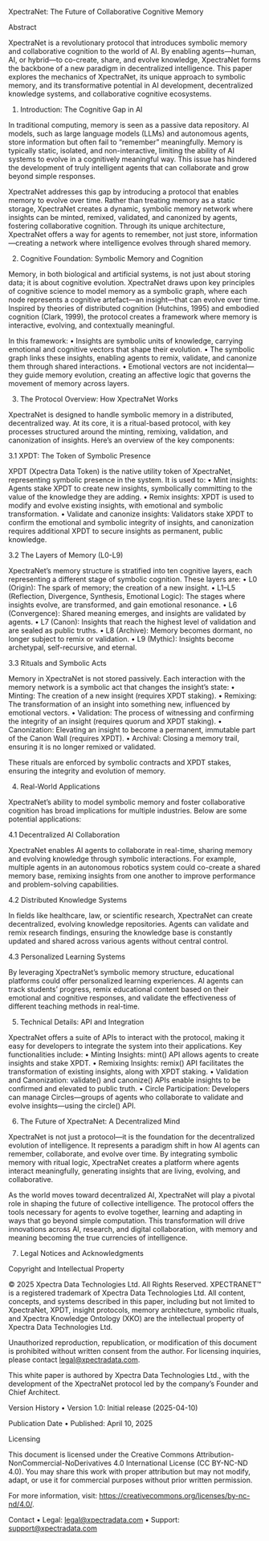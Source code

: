 XpectraNet: The Future of Collaborative Cognitive Memory

Abstract

XpectraNet is a revolutionary protocol that introduces symbolic memory and collaborative cognition to the world of AI. By enabling agents—human, AI, or hybrid—to co-create, share, and evolve knowledge, XpectraNet forms the backbone of a new paradigm in decentralized intelligence. This paper explores the mechanics of XpectraNet, its unique approach to symbolic memory, and its transformative potential in AI development, decentralized knowledge systems, and collaborative cognitive ecosystems.

1. Introduction: The Cognitive Gap in AI

In traditional computing, memory is seen as a passive data repository. AI models, such as large language models (LLMs) and autonomous agents, store information but often fail to “remember” meaningfully. Memory is typically static, isolated, and non-interactive, limiting the ability of AI systems to evolve in a cognitively meaningful way. This issue has hindered the development of truly intelligent agents that can collaborate and grow beyond simple responses.

XpectraNet addresses this gap by introducing a protocol that enables memory to evolve over time. Rather than treating memory as a static storage, XpectraNet creates a dynamic, symbolic memory network where insights can be minted, remixed, validated, and canonized by agents, fostering collaborative cognition. Through its unique architecture, XpectraNet offers a way for agents to remember, not just store, information—creating a network where intelligence evolves through shared memory.

2. Cognitive Foundation: Symbolic Memory and Cognition

Memory, in both biological and artificial systems, is not just about storing data; it is about cognitive evolution. XpectraNet draws upon key principles of cognitive science to model memory as a symbolic graph, where each node represents a cognitive artefact—an insight—that can evolve over time. Inspired by theories of distributed cognition (Hutchins, 1995) and embodied cognition (Clark, 1999), the protocol creates a framework where memory is interactive, evolving, and contextually meaningful.

In this framework:
    • Insights are symbolic units of knowledge, carrying emotional and cognitive vectors that shape their evolution.
    • The symbolic graph links these insights, enabling agents to remix, validate, and canonize them through shared interactions.
    • Emotional vectors are not incidental—they guide memory evolution, creating an affective logic that governs the movement of memory across layers.

3. The Protocol Overview: How XpectraNet Works

XpectraNet is designed to handle symbolic memory in a distributed, decentralized way. At its core, it is a ritual-based protocol, with key processes structured around the minting, remixing, validation, and canonization of insights. Here’s an overview of the key components:

3.1 XPDT: The Token of Symbolic Presence

XPDT (Xpectra Data Token) is the native utility token of XpectraNet, representing symbolic presence in the system. It is used to:
    • Mint insights: Agents stake XPDT to create new insights, symbolically committing to the value of the knowledge they are adding.
    • Remix insights: XPDT is used to modify and evolve existing insights, with emotional and symbolic transformation.
    • Validate and canonize insights: Validators stake XPDT to confirm the emotional and symbolic integrity of insights, and canonization requires additional XPDT to secure insights as permanent, public knowledge.

3.2 The Layers of Memory (L0-L9)

XpectraNet’s memory structure is stratified into ten cognitive layers, each representing a different stage of symbolic cognition. These layers are:
    • L0 (Origin): The spark of memory; the creation of a new insight.
    • L1–L5 (Reflection, Divergence, Synthesis, Emotional Logic): The stages where insights evolve, are transformed, and gain emotional resonance.
    • L6 (Convergence): Shared meaning emerges, and insights are validated by agents.
    • L7 (Canon): Insights that reach the highest level of validation and are sealed as public truths.
    • L8 (Archive): Memory becomes dormant, no longer subject to remix or validation.
    • L9 (Mythic): Insights become archetypal, self-recursive, and eternal.

3.3 Rituals and Symbolic Acts

Memory in XpectraNet is not stored passively. Each interaction with the memory network is a symbolic act that changes the insight’s state:
    • Minting: The creation of a new insight (requires XPDT staking).
    • Remixing: The transformation of an insight into something new, influenced by emotional vectors.
    • Validation: The process of witnessing and confirming the integrity of an insight (requires quorum and XPDT staking).
    • Canonization: Elevating an insight to become a permanent, immutable part of the Canon Wall (requires XPDT).
    • Archival: Closing a memory trail, ensuring it is no longer remixed or validated.

These rituals are enforced by symbolic contracts and XPDT stakes, ensuring the integrity and evolution of memory.

4. Real-World Applications

XpectraNet’s ability to model symbolic memory and foster collaborative cognition has broad implications for multiple industries. Below are some potential applications:

4.1 Decentralized AI Collaboration

XpectraNet enables AI agents to collaborate in real-time, sharing memory and evolving knowledge through symbolic interactions. For example, multiple agents in an autonomous robotics system could co-create a shared memory base, remixing insights from one another to improve performance and problem-solving capabilities.

4.2 Distributed Knowledge Systems

In fields like healthcare, law, or scientific research, XpectraNet can create decentralized, evolving knowledge repositories. Agents can validate and remix research findings, ensuring the knowledge base is constantly updated and shared across various agents without central control.

4.3 Personalized Learning Systems

By leveraging XpectraNet’s symbolic memory structure, educational platforms could offer personalized learning experiences. AI agents can track students’ progress, remix educational content based on their emotional and cognitive responses, and validate the effectiveness of different teaching methods in real-time.

5. Technical Details: API and Integration

XpectraNet offers a suite of APIs to interact with the protocol, making it easy for developers to integrate the system into their applications. Key functionalities include:
    • Minting Insights: mint() API allows agents to create insights and stake XPDT.
    • Remixing Insights: remix() API facilitates the transformation of existing insights, along with XPDT staking.
    • Validation and Canonization: validate() and canonize() APIs enable insights to be confirmed and elevated to public truth.
    • Circle Participation: Developers can manage Circles—groups of agents who collaborate to validate and evolve insights—using the circle() API.

6. The Future of XpectraNet: A Decentralized Mind

XpectraNet is not just a protocol—it is the foundation for the decentralized evolution of intelligence. It represents a paradigm shift in how AI agents can remember, collaborate, and evolve over time. By integrating symbolic memory with ritual logic, XpectraNet creates a platform where agents interact meaningfully, generating insights that are living, evolving, and collaborative.

As the world moves toward decentralized AI, XpectraNet will play a pivotal role in shaping the future of collective intelligence. The protocol offers the tools necessary for agents to evolve together, learning and adapting in ways that go beyond simple computation. This transformation will drive innovations across AI, research, and digital collaboration, with memory and meaning becoming the true currencies of intelligence.

7. Legal Notices and Acknowledgments

Copyright and Intellectual Property

© 2025 Xpectra Data Technologies Ltd. All Rights Reserved.
XPECTRANET™ is a registered trademark of Xpectra Data Technologies Ltd.
All content, concepts, and systems described in this paper, including but not limited to XpectraNet, XPDT, insight protocols, memory architecture, symbolic rituals, and Xpectra Knowledge Ontology (XKO) are the intellectual property of Xpectra Data Technologies Ltd.

Unauthorized reproduction, republication, or modification of this document is prohibited without written consent from the author. For licensing inquiries, please contact legal@xpectradata.com.

This white paper is authored by Xpectra Data Technologies Ltd., with the development of the XpectraNet protocol led by the company’s Founder and Chief Architect.

Version History
    • Version 1.0: Initial release (2025-04-10)

Publication Date
    • Published: April 10, 2025

Licensing

This document is licensed under the Creative Commons Attribution-NonCommercial-NoDerivatives 4.0 International License (CC BY-NC-ND 4.0). You may share this work with proper attribution but may not modify, adapt, or use it for commercial purposes without prior written permission.

For more information, visit: https://creativecommons.org/licenses/by-nc-nd/4.0/.

Contact
    • Legal: legal@xpectradata.com
    • Support: support@xpectradata.com
